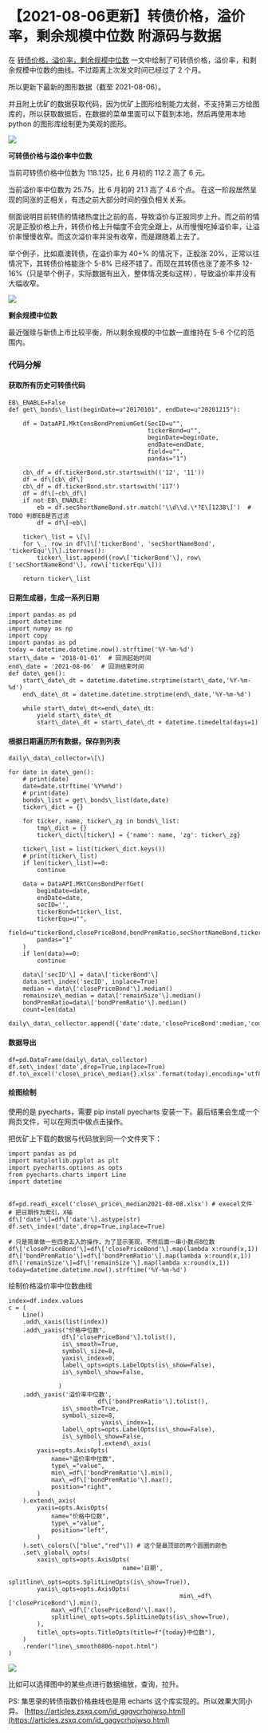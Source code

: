 # 【2021-08-06更新】转债价格，溢价率，剩余规模中位数 附源码与数据
在 [转债价格，溢价率，剩余规模中位数](https://mp.weixin.qq.com/s?__biz=MzIwNTE5NTEyNw==&mid=2247484673&idx=1&sn=63b7bcbac4b2ee6d8d76b3a2ffcafdb5&chksm=9735d719a0425e0f3087b6443911d190462fba719bb522127ead3dbc799ed173800600e838d5&token=1956397199&lang=zh_CN#rd) 一文中绘制了可转债价格，溢价率，和剩余规模中位数的曲线。不过距离上次发文时间已经过了 2 个月。

所以更新下最新的图形数据（截至 2021-08-06）。

并且附上优矿的数据获取代码，因为优矿上图形绘制能力太弱，不支持第三方绘图库的，所以获取数据后，在数据的菜单里面可以下载到本地，然后再使用本地 python 的图形库绘制更为美观的图形。

![](https://article-images.zsxq.com/Fm2sEpPs74bsXpLAWoQ1jxnQnSyw)

**可转债价格与溢价率中位数**

当前可转债价格中位数为 118.125，比 6 月初的 112.2 高了 6 元。

当前溢价率中位数为 25.75，比 6 月初的 21.1 高了 4.6 个点。 在这一阶段居然呈现的同涨的正相关，有违之前大部分时间的强负相关关系。

侧面说明目前转债的情绪热度比之前的高，导致溢价与正股同步上升。而之前的情况是正股价格上升，转债价格上升幅度不会完全跟上，从而慢慢吃掉溢价率，让溢价率慢慢收窄。而这次溢价率并没有收窄，而是跟随着上去了。

举个例子，比如嘉澳转债，在溢价率为 40+% 的情况下，正股涨 20%，正常以往情况下，其转债价格能涨个 5-8% 已经不错了。而现在其转债也涨了差不多 12-16%（只是举个例子，实际数据有出入，整体情况类似这样），导致溢价率并没有大幅收窄。

![](https://article-images.zsxq.com/FiIGsmY4irv34uj1v0Ey6D7MeRcI)

**剩余规模中位数**

最近强赎与新债上市比较平衡，所以剩余规模的中位数一直维持在 5-6 个亿的范围内。

### 代码分解

#### 获取所有历史可转债代码

```
EB\_ENABLE=False
def get\_bonds\_list(beginDate=u"20170101", endDate=u"20201215"):
    
    df = DataAPI.MktConsBondPremiumGet(SecID=u"",
                                       tickerBond=u"",
                                       beginDate=beginDate,
                                       endDate=endDate,
                                       field=u"",
                                       pandas="1")

    cb\_df = df.tickerBond.str.startswith(('12', '11'))
    df = df\[cb\_df\]
    cb\_df = df.tickerBond.str.startswith('117')
    df = df\[~cb\_df\]
    if not EB\_ENABLE:
        eb = df.secShortNameBond.str.match('\\d\\d.\*?E\[123B\]')  # TODO 判断EB是否过滤
        df = df\[~eb\]

    ticker\_list = \[\]
    for \_, row in df\[\['tickerBond', 'secShortNameBond', 'tickerEqu'\]\].iterrows():
        ticker\_list.append((row\['tickerBond'\], row\['secShortNameBond'\], row\['tickerEqu'\]))
        
    return ticker\_list

```

#### 日期生成器，生成一系列日期

```
import pandas as pd
import datetime
import numpy as np
import copy
import pandas as pd
today = datetime.datetime.now().strftime('%Y-%m-%d')
start\_date = '2018-01-01'  # 回测起始时间
end\_date = '2021-08-06'  # 回测结束时间
def date\_gen():
    start\_date\_dt = datetime.datetime.strptime(start\_date,'%Y-%m-%d')
    end\_date\_dt = datetime.datetime.strptime(end\_date,'%Y-%m-%d')
    
    while start\_date\_dt<=end\_date\_dt:
        yield start\_date\_dt
        start\_date\_dt = start\_date\_dt + datetime.timedelta(days=1)

```

#### 根据日期遍历所有数据，保存到列表

```
daily\_data\_collector=\[\]

for date in date\_gen():
    # print(date)
    date=date.strftime('%Y%m%d')
    # print(date)
    bonds\_list = get\_bonds\_list(date,date)
    ticker\_dict = {}

    for ticker, name, ticker\_zg in bonds\_list:
        tmp\_dict = {}
        ticker\_dict\[ticker\] = {'name': name, 'zg': ticker\_zg}

    ticker\_list = list(ticker\_dict.keys())
    # print(ticker\_list)
    if len(ticker\_list)==0:
        continue
        
    data = DataAPI.MktConsBondPerfGet(
        beginDate=date,
        endDate=date,
        secID='',
        tickerBond=ticker\_list, 
        tickerEqu=u"",
        field=u"tickerBond,closePriceBond,bondPremRatio,secShortNameBond,tickerEqu,remainSize",
        pandas="1"
    )
    if len(data)==0:
        continue
        
    data\['secID'\] = data\['tickerBond'\]
    data.set\_index('secID', inplace=True)
    median = data\['closePriceBond'\].median()
    remainsize\_median = data\['remainSize'\].median()
    bondPremRatio=data\['bondPremRatio'\].median()
    count=len(data)
    daily\_data\_collector.append({'date':date,'closePriceBond':median,'count':count,'remainSize':remainsize\_median,'bondPremRatio':bondPremRatio})

```

#### 数据导出

```
df=pd.DataFrame(daily\_data\_collector)
df.set\_index('date',drop=True,inplace=True)
df.to\_excel('close\_price\_median{}.xlsx'.format(today),encoding='utf8')

```

#### 绘图绘制

使用的是 pyecharts，需要 pip install pyecharts 安装一下。最后结果会生成一个网页文件，可以在网页中做点击操作。

把优矿上下载的数据与代码放到同一个文件夹下：

```
import pandas as pd
import matplotlib.pyplot as plt
import pyecharts.options as opts
from pyecharts.charts import Line
import datetime


df=pd.read\_excel('close\_price\_median2021-08-08.xlsx') # execel文件
# 把日期作为索引，X轴
df\['date'\]=df\['date'\].astype(str)
df.set\_index('date',drop=True,inplace=True)

# 只是简单做一些四舍五入的操作，为了显示美观，不然后面一串小数点8位数
df\['closePriceBond'\]=df\['closePriceBond'\].map(lambda x:round(x,1))
df\['bondPremRatio'\]=df\['bondPremRatio'\].map(lambda x:round(x,1))
df\['remainSize'\]=df\['remainSize'\].map(lambda x:round(x,1))
today=datetime.datetime.now().strftime('%Y-%m-%d')

```

绘制价格溢价率中位数曲线

```
index=df.index.values
c = (
    Line()
    .add\_xaxis(list(index))
    .add\_yaxis("价格中位数",
               df\['closePriceBond'\].tolist(),
               is\_smooth=True,
               symbol\_size=8,
               yaxis\_index=0,
               label\_opts=opts.LabelOpts(is\_show=False),
               is\_symbol\_show=False,

              )
    .add\_yaxis('溢价率中位数',
                         df\['bondPremRatio'\].tolist(),
               is\_smooth=True,
               symbol\_size=8,
                          yaxis\_index=1,
               label\_opts=opts.LabelOpts(is\_show=False),
               is\_symbol\_show=False,
                         ).extend\_axis(
        yaxis=opts.AxisOpts(
            name="溢价率中位数",
            type\_="value",
            min\_=df\['bondPremRatio'\].min(),
            max\_=df\['bondPremRatio'\].max(),
            position="right",
        )
    ).extend\_axis(
        yaxis=opts.AxisOpts(
            name="价格中位数",
            type\_="value",
            position="left",
        )
    ).set\_colors(\["blue","red"\]) # 这个是最顶部的两个圆圈的颜色
    .set\_global\_opts(
        xaxis\_opts=opts.AxisOpts(
                                name='日期',
                                    splitline\_opts=opts.SplitLineOpts(is\_show=True)),
        yaxis\_opts=opts.AxisOpts(
                                                min\_=df\['closePriceBond'\].min(),
            max\_=df\['closePriceBond'\].max(),
            splitline\_opts=opts.SplitLineOpts(is\_show=True),
        ),
        title\_opts=opts.TitleOpts(title=f"{today}中位数"),
    )
    .render("line\_smooth0806-nopot.html")
)

```

![](https://article-images.zsxq.com/Fj6NBZeE_cjzebV-sJxSislKrOaQ)

比如可以选择图中的某些点进行数据缩放，查询，拉升。

PS: 集思录的转债指数价格曲线也是用 echarts 这个库实现的。所以效果大同小异。 
 [https://articles.zsxq.com/id_gagvcrhpjwso.html](https://articles.zsxq.com/id_gagvcrhpjwso.html)
